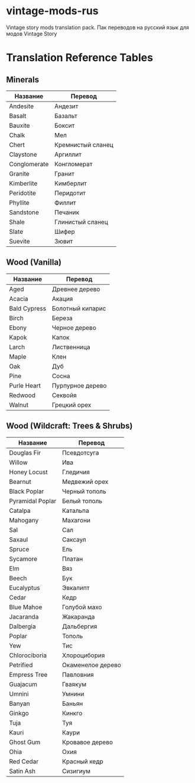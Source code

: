 # vintage-mods-rus
Vintage story mods translation pack. Пак переводов на русский язык для модов Vintage Story

# Translation Reference Tables
## Minerals
| Название     | Перевод           |
|--------------|-------------------|
| Andesite     | Андезит           |
| Basalt       | Базальт           |
| Bauxite      | Боксит            |
| Chalk        | Мел               |
| Chert        | Кремнистый сланец |
| Claystone    | Аргиллит          |
| Conglomerate | Конгломерат       |
| Granite      | Гранит            |
| Kimberlite   | Кимберлит         |
| Peridotite   | Перидотит         |
| Phyllite     | Филлит            |
| Sandstone    | Печаник           |
| Shale        | Глинистый сланец  |
| Slate        | Шифер             |
| Suevite      | Зювит             |

## Wood (Vanilla)
| Название     | Перевод          |
|--------------|------------------|
| Aged         | Древнее дерево   |
| Acacia       | Акация           |
| Bald Cypress | Болотный кипарис |
| Birch        | Береза           |
| Ebony        | Черное дерево    |
| Kapok        | Капок            |
| Larch        | Лиственница      |
| Maple        | Клен             |
| Oak          | Дуб              |
| Pine         | Сосна            |
| Purle Heart  | Пурпурное дерево |
| Redwood      | Секвойя          |
| Walnut       | Грецкий орех     |

## Wood (Wildcraft: Trees & Shrubs)
| Название         | Перевод           |
|------------------|-------------------|
| Douglas Fir      | Псевдотсуга       |
| Willow           | Ива               |
| Honey Locust     | Гледичия          |
| Bearnut          | Медвежий орех     |
| Black Poplar     | Черный тополь     |
| Pyramidal Poplar | Белый тополь      |
| Catalpa          | Катальпа          |
| Mahogany         | Махагони          |
| Sal              | Сал               |
| Saxaul           | Саксаул           |
| Spruce           | Ель               |
| Sycamore         | Платан            |
| Elm              | Вяз               |
| Beech            | Бук               |
| Eucalyptus       | Эвкалипт          |
| Cedar            | Кедр              |
| Blue Mahoe       | Голубой махо      |
| Jacaranda        | Жакаранда         |
| Dalbergia        | Дальбергия        |
| Poplar           | Тополь            |
| Yew              | Тис               |
| Chlorociboria    | Хлороцибория      |
| Petrified        | Окаменелое дерево |
| Empress Tree     | Павловния         |
| Guajacum         | Гваякум           |
| Umnini           | Умнини            |
| Banyan           | Баньян            |
| Ginkgo           | Кинкго            |
| Tuja             | Туя               |
| Kauri            | Каури             |
| Ghost Gum        | Кровавое дерево   |
| Ohia             | Охия              |
| Red Cedar        | Красный кедр      |
| Satin Ash        | Сизигиум          |
